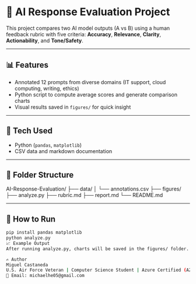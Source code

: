 # 🧠 AI Response Evaluation Project

This project compares two AI model outputs (A vs B) using a human feedback rubric with five criteria: **Accuracy**, **Relevance**, **Clarity**, **Actionability**, and **Tone/Safety**.

---

## 📊 Features
- Annotated 12 prompts from diverse domains (IT support, cloud computing, writing, ethics)
- Python script to compute average scores and generate comparison charts
- Visual results saved in `figures/` for quick insight

---

## 🧰 Tech Used
- Python (`pandas`, `matplotlib`)
- CSV data and markdown documentation

---

## 🧩 Folder Structure
AI-Response-Evaluation/
├── data/
│ └── annotations.csv
├── figures/
├── analyze.py
├── rubric.md
├── report.md
└── README.md

---

## 🚀 How to Run
```bash
pip install pandas matplotlib
python analyze.py
📈 Example Output
After running analyze.py, charts will be saved in the figures/ folder.

✍️ Author
Miguel Castaneda
U.S. Air Force Veteran | Computer Science Student | Azure Certified (AZ-900)
📧 Email: michaelhe05@gmail.com
